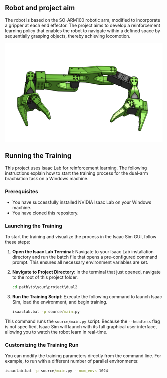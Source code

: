 ## Robot and project aim
The robot is based on the SO-ARM100 robotic arm, modified to incorporate a gripper at each end effector. The project aims to develop a reinforcement learning policy that enables the robot to navigate within a defined space by sequentially grasping objects, thereby achieving locomotion.

![CAD Design](docs/images/cad-design-1.png)

## Running the Training

This project uses Isaac Lab for reinforcement learning. The following instructions explain how to start the training process for the dual-arm brachiation task on a Windows machine.

### Prerequisites

*   You have successfully installed NVIDIA Isaac Lab on your Windows machine.
*   You have cloned this repository.

### Launching the Training

To start the training and visualize the process in the Isaac Sim GUI, follow these steps:

1.  **Open the Isaac Lab Terminal**: Navigate to your Isaac Lab installation directory and run the batch file that opens a pre-configured command prompt. This ensures all necessary environment variables are set.

2.  **Navigate to Project Directory**: In the terminal that just opened, navigate to the root of this project folder.
    ```cmd
    cd path\to\your\project\dual2
    ```

3.  **Run the Training Script**: Execute the following command to launch Isaac Sim, load the environment, and begin training.
    ```cmd
    isaaclab.bat -p source/main.py
    ```

This command runs the `source/main.py` script. Because the `--headless` flag is not specified, Isaac Sim will launch with its full graphical user interface, allowing you to watch the robot learn in real-time.

### Customizing the Training Run

You can modify the training parameters directly from the command line. For example, to run with a different number of parallel environments:

```cmd
isaaclab.bat -p source/main.py --num_envs 1024
